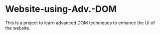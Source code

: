 # Website-using-Adv.-DOM
This is a project to learn advanced DOM techniques to enhance the UI of the website.
